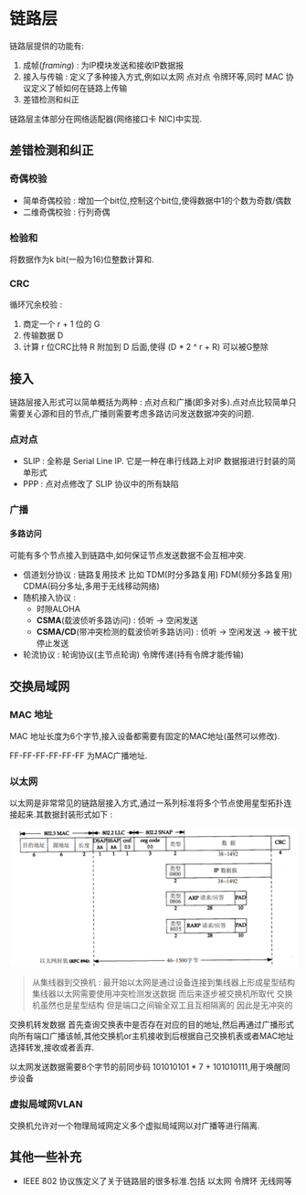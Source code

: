 # 链路层

链路层提供的功能有:

1. 成帧(*framing*) : 为IP模块发送和接收IP数据报
2. 接入与传输 : 定义了多种接入方式,例如以太网 点对点 令牌环等,同时 MAC 协议定义了帧如何在链路上传输
3. 差错检测和纠正

链路层主体部分在网络适配器(网络接口卡 NIC)中实现.

## 差错检测和纠正

### 奇偶校验

* 简单奇偶校验 : 增加一个bit位,控制这个bit位,使得数据中1的个数为奇数/偶数
* 二维奇偶校验 : 行列奇偶

### 检验和

将数据作为k bit(一般为16)位整数计算和.

### CRC

循环冗余校验 :

1. 商定一个 r + 1 位的 G
2. 传输数据 D
3. 计算 r 位CRC比特 R 附加到 D 后面,使得 (D * 2 ^ r + R) 可以被G整除

## 接入

链路层接入形式可以简单概括为两种 : 点对点和广播(即多对多).点对点比较简单只需要关心源和目的节点,广播则需要考虑多路访问发送数据冲突的问题.

### 点对点

* SLIP : 全称是 Serial Line IP. 它是一种在串行线路上对IP 数据报进行封装的简单形式
* PPP : 点对点修改了 SLIP 协议中的所有缺陷

### 广播

#### 多路访问

可能有多个节点接入到链路中,如何保证节点发送数据不会互相冲突.

* 信道划分协议 : 链路复用技术 比如 TDM(时分多路复用) FDM(频分多路复用) CDMA(码分多址,多用于无线移动网络)
* 随机接入协议 :
  * 时隙ALOHA
  * **CSMA**(载波侦听多路访问) : 侦听 -> 空闲发送
  * **CSMA/CD**(带冲突检测的载波侦听多路访问) : 侦听 -> 空闲发送 -> 被干扰停止发送
* 轮流协议 : 轮询协议(主节点轮询) 令牌传递(持有令牌才能传输)

## 交换局域网

### MAC 地址

MAC 地址长度为6个字节,接入设备都需要有固定的MAC地址(虽然可以修改).

FF-FF-FF-FF-FF-FF 为MAC广播地址.

### 以太网

以太网是非常常见的链路层接入方式,通过一系列标准将多个节点使用星型拓扑连接起来.其数据封装形式如下 :

![封装](./img/2.01.png)

> 从集线器到交换机 : 最开始以太网是通过设备连接到集线器上形成星型结构
> 集线器以太网需要使用冲突检测发送数据
> 而后来逐步被交换机所取代 交换机虽然也是星型结构 但是端口之间输全双工且互相隔离的 因此是无冲突的

交换机转发数据 首先查询交换表中是否存在对应的目的地址,然后再通过广播形式向所有端口广播该帧,其他交换机or主机接收到后根据自己交换机表或者MAC地址选择转发,接收或者丢弃.

以太网发送数据需要8个字节的前同步码 101010101 * 7 + 101010111,用于唤醒同步设备

### 虚拟局域网VLAN

交换机允许对一个物理局域网定义多个虚拟局域网以对广播等进行隔离.

## 其他一些补充

* IEEE 802 协议族定义了关于链路层的很多标准.包括 以太网 令牌环 无线网等
